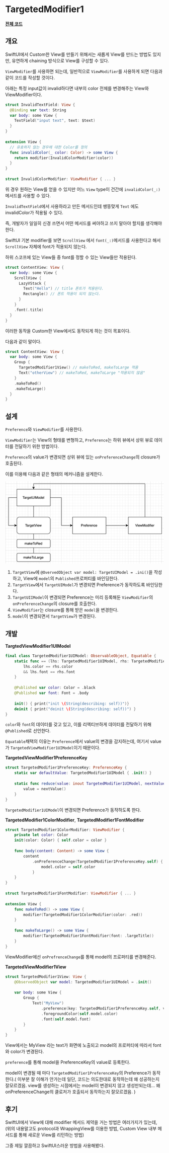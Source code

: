 # TargetedModifier1

**[전체 코드](https://github.com/dev-wimes/ScratchPad-SwiftUI/tree/7db0dc852354f9d95728e3a8ce4272d11bcf3f62/ScratchPad-SwiftUI/ScratchPad-SwiftUI/Content/TargetedViewModifier1)**

## 개요

SwiftUI에서 Custom한 View를 만들기 위해서는 새롭게 View를 만드는 방법도 있지만, 유연하게 chaining 방식으로 View를 구성할 수 있다.

`ViewModifier`를 사용하면 되는데, 일반적으로 `ViewModifier`를 사용하게 되면 다음과 같이 코드를 작성할 것이다.

아래는 특정 input값이 invalid하다면 내부의 color 전체를 변경해주는 View와 ViewModifier이다.

```swift
struct InvalidTextField: View {
  @Binding var text: String
  var body: some View {
    TextField("input text", text: $text)
  }
}

extension View {
  // 유효하지 않는 경우에 대한 Color를 정의
  func invalidColor(_ color: Color) -> some View {
    return modifier(InvalidColorModifier(color))
  }
}

struct InvalidColorModifier: ViewModifier { ... }
```

위 경우 원하는 View를 얻을 수 있지만 어느 `View` type이 건간에 `invalidColor(_:)` 메서드를 사용할 수 있다.

`InvalidTextField`에서 사용하라고 만든 메서드인데 쌩뚱맞게 `Text` 에도 invalidColor가 적용될 수 있다.

 즉, 개발자가 일일히 신경 쓰면서 어떤 메서드를 써야하고 쓰지 말아야 할지를 생각해야 한다.

SwiftUI 기본 modifier를 보면 `ScrollView` 에서 `font(_:)`메서드를 사용한다고 해서 `ScrollView` 자체에 font가 적용되지 않는다.

하위 스코프에 있는 View들 중 font를 정할 수 있는 View들만 적용된다.

```swift
struct ContentView: View {
  var body: some View {
    ScrollView {
      LazyVStack {
        Text("Hello") // title 폰트가 적용된다.
        Rectangle() // 폰트 적용이 되지 않는다.
      }
    }
    .font(.title)
  }
}
```

이러한 동작을 Custom한 View에서도 동작되게 하는 것이 목표이다.

다음과 같이 말이다.

```swift
struct ContentView: View {
  var body: some View {
    Group {
      TargetedModifier1View() // makeToRed, makeToLarge 적용
      Text("otherView") // makeToRed, makeToLarge "적용되지 않음"
    }
    .makeToRed()
    .makeToLarge()
  }
}
```



## 설계

`Preference`와 `ViewModifier`를 사용한다.

`ViewModifier`는 View의 형태를 변형하고, `Preference`는 하위 뷰에서 상위 뷰로 데이터를 전달하기 위한 방법이다.

`Preference`의 value가 변경되면 상위 뷰에 있는 `onPreferenceChange`의 closure가 호출된다.

이를 이용해 다음과 같은 형태의 메커니즘을 설계한다.

![image-20230326134553460](TargetedModifier1.assets/image-20230326134553460.png)

1. `TargetView`에 `@OvervedObject var model: TargetUIModel = .ini()`을 작성하고, View에 `model`의 `Published`프로퍼티를 바인딩한다.
2. `TargetView`에서 `TargetUIModel`가 변경되면 Preference가 동작하도록 바인딩한다.
3. `TargetUIIModel`이 변경되면 Preference는 미리 등록해둔  `ViewModifier`의 `onPreferenceChange`의 closure를 호출한다.
4. `ViewModifier`는 closure를 통해 받은 `model`을 변경한다.
5. `model`이 변경되면서 `TargetView`가 변경된다.

## 개발

**TargtedViewModifier1UIModel**

```swift
final class TargetedModifier1UIModel: ObservableObject, Equatable {
    static func == (lhs: TargetedModifier1UIModel, rhs: TargetedModifier1UIModel) -> Bool {
        lhs.color == rhs.color
        && lhs.font == rhs.font
    }
    
    @Published var color: Color = .black
    @Published var font: Font = .body
    
    init() { print("init \(String(describing: self))")}
    deinit { print("deinit \(String(describing: self))") }
}
```

`color`와 `font`의 데이터를 갖고 있고, 이를 리엑티브하게 데이터를 전달하기 위해 `@Published`로 선언한다.

`Equatable`채택의 이유는 `Preference`에서 value의 변경을 감지하는데, 여기서 value가 `TargetedViewModifier1UIModel`이기 때문이다.



**TargetedViewModifier1PreferenceKey**

```swift
struct TargetedModifier1PreferenceKey: PreferenceKey {
    static var defaultValue: TargetedModifier1UIModel { .init() }
    
    static func reduce(value: inout TargetedModifier1UIModel, nextValue: () -> TargetedModifier1UIModel) {
        value = nextValue()
    }
}
```

`TargetedModifier1UIModel`이 변경되면 Preference가 동작하도록 한다.



**TargetedModifier1ColorModifier**, **TargetedModifier1FontModifier**

```swift
struct TargetedModifier1ColorModifier: ViewModifier {
    private let color: Color
    init(color: Color) { self.color = color }
    
    func body(content: Content) -> some View {
        content
            .onPreferenceChange(TargetedModifier1PreferenceKey.self) { model in
                model.color = self.color
            }
    }
}

struct TargetedModifier1FontModifier: ViewModifier { ... }

extension View {
    func makeToRed() -> some View {
        modifier(TargetedModifier1ColorModifier(color: .red))
    }
    
    func makeToLarge() -> some View {
        modifier(TargetedModifier1FontModifier(font: .largeTitle))
    }
}
```

ViewModifier에선 `onPrefrenceChange`를 통해 model의 프로퍼티를 변경해준다.



**TargetedViewModifier1View**

```swift
struct TargetedModifier1View: View {
    @ObservedObject var model: TargetedModifier1UIModel = .init()
    
    var body: some View {
        Group {
            Text("MyView")
                .preference(key: TargetedModifier1PreferenceKey.self, value: self.model)
                .foregroundColor(self.model.color)
                .font(self.model.font)
        }
    }
}
```

View에서는 MyView 라는 text가 화면에 노출되고 model의 프로퍼티에 따라서 font와 color가 변경된다.

`preference`를 통해 model을 PreferenceKey의 value로 등록한다.

model이 변경될 때 마다 `TargetedModifier1PreferenceKey`의 Preference가 동작한다.( 이부분 잘 이해가 안가는데 일단, 코드는 의도한대로 동작하는데 왜 성공하는지 잘모르겠음. view를 생성하는 시점에서는 model이 변경되지 않고 생성만되는데... 왜 onPreferenceChange의 클로저가 호출되서 동작하는지 잘모르겠음. )



## 후기

SwiftUI에서 View에 대해 modifier 메서드 제약을 거는 방법은 여러가지가 있는데, (위의 내용말고도 protocol과 WrappingView를 이용한 방법, Custom View 내부 메서드를 통해 새로운 View를 리턴하는 방법) 

그중 제일 깔끔하고 SwiftUI스러운 방법을 사용해봤다.